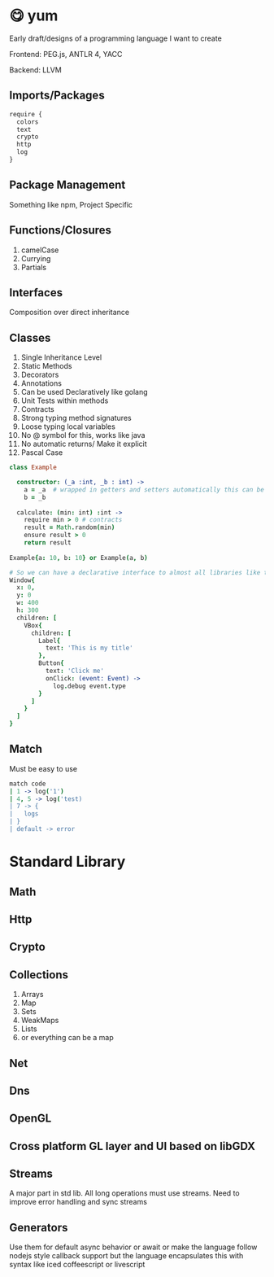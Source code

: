 # :yum: yum
Early draft/designs of a programming language I want to create

Frontend: PEG.js, ANTLR 4, YACC

Backend: LLVM

## Imports/Packages
```js
require {
  colors
  text
  crypto
  http
  log
}
```

## Package Management
Something like npm, Project Specific

## Functions/Closures
1. camelCase
2. Currying
3. Partials

## Interfaces
Composition over direct inheritance

## Classes

1. Single Inheritance Level
2. Static Methods
3. Decorators
4. Annotations
5. Can be used Declaratively like golang
6. Unit Tests within methods
7. Contracts
8. Strong typing method signatures
9. Loose typing local variables
10. No @ symbol for this, works like java
11. No automatic returns/ Make it explicit
12. Pascal Case
```coffee
class Example

  constructor: (_a :int, _b : int) ->
    a = _a  # wrapped in getters and setters automatically this can be overridden
    b = _b
    
  calculate: (min: int) :int ->
    require min > 0 # contracts
    result = Math.random(min)
    ensure result > 0
    return result
    
Example{a: 10, b: 10} or Example(a, b)

# So we can have a declarative interface to almost all libraries like this
Window{
  x: 0,
  y: 0
  w: 400
  h: 300
  children: [
    VBox{
      children: [
        Label{
          text: 'This is my title'
        },
        Button{
          text: 'Click me'
          onClick: (event: Event) ->
            log.debug event.type
        }
      ]
    }
  ]
}
```

## Match
Must be easy to use
```coffee
match code
| 1 -> log('1')
| 4, 5 -> log('test)
| 7 -> {
|   logs
| }
| default -> error
```
# Standard Library

## Math

## Http

## Crypto

## Collections
1. Arrays
2. Map
3. Sets
4. WeakMaps
5. Lists
6. or everything can be a map

## Net

## Dns

## OpenGL

## Cross platform GL layer and UI based on libGDX


## Streams
A major part in std lib. All long operations must use streams. Need to improve error handling and sync streams

## Generators
Use them for default async behavior or await or make the language follow nodejs style callback support but the language encapsulates this with syntax like iced coffeescript or livescript

